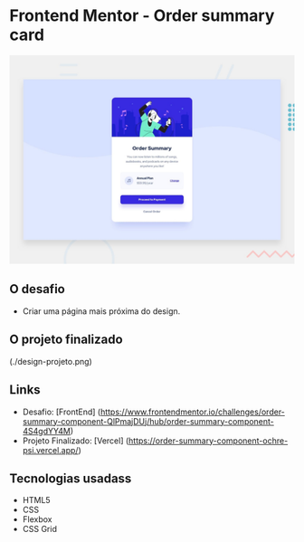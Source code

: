# Frontend Mentor - Order summary card

![Design preview for the Order summary card coding challenge](./design/desktop-preview.jpg)


## O desafio

- Criar uma página mais próxima do design. 

## O projeto finalizado 
(./design-projeto.png)

## Links 

- Desafio: [FrontEnd] (https://www.frontendmentor.io/challenges/order-summary-component-QlPmajDUj/hub/order-summary-component-4S4gdYY4M)
- Projeto Finalizado: [Vercel] (https://order-summary-component-ochre-psi.vercel.app/)


## Tecnologias usadass

- HTML5
- CSS
- Flexbox
- CSS Grid